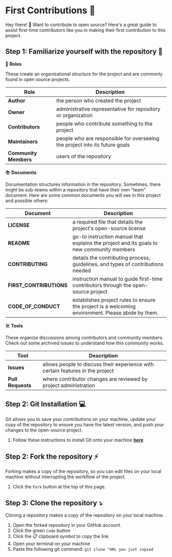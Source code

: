 # First Contributions 🎉

Hey there! 👋 Want to contribute to open source? Here's a great guide to assist first-time contributors like you in making their first contribution to this project. 

## Step 1: Familiarize yourself with the repository 🧐
🔖 **Roles**  

These create an organizational structure for the project and are commonly found in open source projects.

| Role        | Description |
| ----------  |  ---------- |
| **Author**  | the person who created the project | 
| **Owner**   | administrative representative for repository or organization | 
| **Contributors** | people who contribute something to the project |
|**Maintainers** | people who are responsible for overseeing the project into its future goals |
|**Community Members** | users of the repository |

📚 **Documents** 

Documentation structures information in the repository. Sometimes, there might be sub-teams within a repository that have their own "team" document. Here are some common documents you will see in this project and possible others:

| Document        | Description |
| ----------  |  ---------- |
| **LICENSE**  | a required file that details the project's open-source license | 
| **README**   | go-to instruction manual that explains the project and its goals to new community members | 
| **CONTRIBUTING** | details the contributing process, guidelines, and types of contributions needed |
|**FIRST_CONTRIBUTIONS** | instruction manual to guide first-time contributors through the open-source project |
|**CODE_OF_CONDUCT** | establishes project rules to ensure the project is a welcoming environment. Please abide by them. |

🛠️ **Tools**

These organize discussions among contributors and community members. Check out some archived issues to understand how this community works.

| Tool        | Description |
| ----------  |  ---------- |
| **Issues**  | allows people to discuss their experience with certain features in the project | 
| **Pull Requests**   | where contributor changes are reviewed by project administration | 

## Step 2: Git Installation 💻
Git allows you to save your contributions on your machine, update your copy of the repository to ensure you have the latest version, and push your changes to the open-source project.
1. Follow these instructions to install Git onto your machine **[here](https://help.github.com/articles/set-up-git/)**

## Step 2: Fork the repository ⚡ 
Forking makes a copy of the repository, so you can edit files on your local machine without interrupting the workflow of the project. 
1. Click the `Fork` button at the top of this page.

## Step 3: Clone the repository ⤵️
Cloning a repository makes a copy of the repository on your local machine. 

1. Open the forked repository in your GitHub account.
2. Click the green `Code` button
3. Click the 📋 clipboard symbol to copy the link
4. Open your terminal on your machine
5. Paste the following git command:
     `git clone "URL you just copied`

